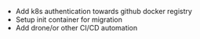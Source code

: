 
* Add k8s authentication towards github docker registry
* Setup init container for migration
* Add drone/or other CI/CD automation
